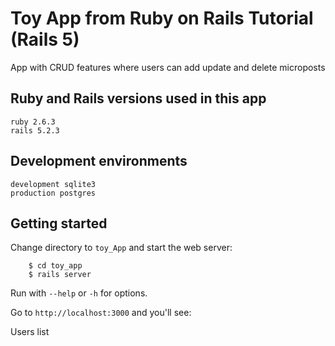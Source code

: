 # Toy App from Ruby on Rails Tutorial (Rails 5)
App with CRUD features where users can add update and delete microposts

## Ruby and Rails versions used in this app

````
ruby 2.6.3
rails 5.2.3

````
## Development environments
````
development sqlite3
production postgres

````


## Getting started
 Change directory to `toy_App` and start the web server:

        $ cd toy_app
        $ rails server

   Run with `--help` or `-h` for options.

Go to `http://localhost:3000` and you'll see:

Users list
